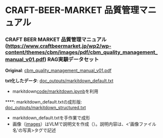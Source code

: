 # CRAFT-BEER-MARKET 品質管理マニュアル

### CRAFT BEER MARKET 品質管理マニュアル(https://www.craftbeermarket.jp/wp2/wp-content/themes/cbm/images/pdf/cbm_quality_management_manual_v01.pdf) RAG実験データセット

**Original**: [cbm_quality_management_manual_v01.pdf](cbm_quality_management_manual_v01.pdf)  

**txt化したデータ**: [doc_outputs/markitdown_default.txt](doc_outputs/markitdown_default.txt)
- markitdown[code/markitdown.ipynb](code/markitdown.ipynb)を利用

****: markitdown_default.txtの成形版: [doc_outputs/markitdown_structured.txt](doc_outputs/markitdown_structured.txt)
- markitdown_default.txtを手作業で成形
- 画像（[images](images)）はVLMで説明文を作成（）。説明内容は、<'画像ファイル名'の写真>タグで記述

